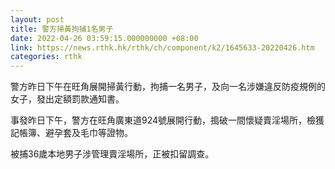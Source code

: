 ```yaml
---
layout: post
title: 警方掃黃拘捕1名男子
date: 2022-04-26 03:59:15.000000000 +08:00
link: https://news.rthk.hk/rthk/ch/component/k2/1645633-20220426.htm
categories: rthk
---
```


警方昨日下午在旺角展開掃黃行動，拘捕一名男子，及向一名涉嫌違反防疫規例的女子，發出定額罰款通知書。

事發昨日下午，警方在旺角廣東道924號展開行動，搗破一間懷疑賣淫場所，檢獲記帳簿、避孕套及毛巾等證物。

被捕36歲本地男子涉管理賣淫場所，正被扣留調查。
